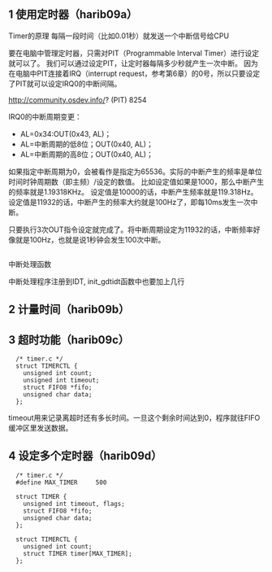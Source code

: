 ## 1 使用定时器（harib09a）
Timer的原理 每隔一段时间（比如0.01秒）就发送一个中断信号给CPU

要在电脑中管理定时器，只需对PIT（Programmable Interval Timer）进行设定就可以了。
我们可以通过设定PIT，让定时器每隔多少秒就产生一次中断。
因为在电脑中PIT连接着IRQ（interrupt request，参考第6章）的0号，所以只要设定了PIT就可以设定IRQ0的中断间隔。

http://community.osdev.info/? (PIT) 8254

 IRQ0的中断周期变更：
 - AL=0x34:OUT(0x43, AL)；
 - AL=中断周期的低8位；OUT(0x40, AL)；
 - AL=中断周期的高8位；OUT(0x40, AL)；
 
 如果指定中断周期为0，会被看作是指定为65536。实际的中断产生的频率是单位时间时钟周期数（即主频）/设定的数值。
 比如设定值如果是1000，那么中断产生的频率就是1.19318KHz。
 设定值是10000的话，中断产生频率就是119.318Hz。
 设定值是11932的话，中断产生的频率大约就是100Hz了，即每10ms发生一次中断。
 
 只要执行3次OUT指令设定就完成了。将中断周期设定为11932的话，中断频率好像就是100Hz，也就是说1秒钟会发生100次中断。
 ```
 ```

中断处理函数


中断处理程序注册到IDT, init_gdtidt函数中也要加上几行


## 2 计量时间（harib09b）


## 3 超时功能（harib09c）
```
  /* timer.c */
  struct TIMERCTL {
    unsigned int count;
    unsigned int timeout;
    struct FIFO8 *fifo;
    unsigned char data;
  };
```
timeout用来记录离超时还有多长时间。一旦这个剩余时间达到0，程序就往FIFO缓冲区里发送数据。


## 4 设定多个定时器（harib09d）
```
  /* timer.c */
  #define MAX_TIMER		500

  struct TIMER {
    unsigned int timeout, flags;
    struct FIFO8 *fifo;
    unsigned char data;
  };
  
  struct TIMERCTL {
    unsigned int count;
    struct TIMER timer[MAX_TIMER];
  };
```
